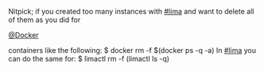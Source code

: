 Nitpick; if you created too many instances with [#lima](https://twitter.com/hashtag/lima?src=hashtag_click) and want to delete all of them as you did for

[@Docker](https://twitter.com/Docker)

containers like the following: $ docker rm -f $(docker ps -q -a) In [#lima](https://twitter.com/hashtag/lima?src=hashtag_click) you can do the same for: $ limactl rm -f (limactl ls -q)